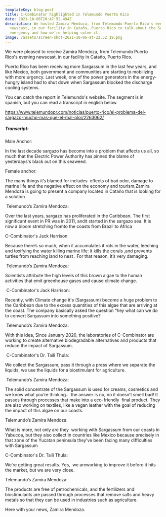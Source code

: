 ```yaml
---
templateKey: blog-post
title: C-Combinator highlighted in Telemundo Puerto Rico
date: 2021-10-06T20:47:52.494Z
description: We hosted Zamira Mendoza, from Telemundo Puerto Rico's evening
  newscast, in our facility in Cataño, Puerto Rico to talk about the Sargassum
  emergency and how we're helping solve it.
image: /assets/screen-shot-2021-10-06-at-22.52.19.png
---
```

We were pleased to receive Zamira Mendoza, from Telemundo Puerto Rico's evening newscast, in our facility in Cataño, Puerto Rico.

Puerto Rico has been receiving more Sargassum in the last few years, and like Mexico, both government and communities are starting to mobilizing with more urgency. Last week, one of the power generators in the energy-hungry island had to shut down when Sargassum blocked the discharge cooling systems.

You can catch the report in Telemundo's website. The segment is in spanish, but you can read a transcript in english below.

<https://www.telemundopr.com/noticias/puerto-rico/el-problema-del-sargazo-mucho-mas-que-el-mal-olor/2263062/>



##### Transcript:

Male Anchor:

In the last decade sargazo has become into a problem that affects us all, so much that the Electric Power Authority has pinned the blame of yesterdays's black out on this seaweed.

Female anchor:

The many things it’s blamed for includes  effects of bad odor, damage to marine life and the negative effect on the economy and tourism.Zamira Mendoza is going to present a company located in Cataño that is looking for a solution

 Telemundo’s Zamira Mendoza:

Over the last years, sargazo has proliferated in the Caribbean. The first significant event in PR was in 2011, andit started in the sargazo sea. It is now a bloom stretching fromto the coasts from Brazil to Africa

C-Combinator's Jack Harrison:

Because there’s so much, when it accumulates it rots in the water, leeching and toxifying the water killing marine life: it kills the corals ,and prevents turtles from reaching land to nest . For that reason, it’s very damaging.

 Telemundo’s Zamira Mendoza:

Scientists attribute the high levels of this brown algae to the human activities that emit greenhouse gases and cause climate change.

 C-Combinator's Jack Harrison:

Recently, with Climate change it's (Sargassum) become a huge problem to the Caribbean due to the excess quantities of this algae that are arriving at the coast. The company basically asked the question “hey what can we do to convert Sargassum into something positive?

 Telemundo’s Zamira Mendoza:

With this idea, Since January 2020, the laboratories of C-Combinator are working to create alternative biodegradable alternatives and products that reduce the impact of Sargassum.

 C-Combinator's Dr. Taili Thula:

We collect the Sargassum, pass it through a press where we separate the liquids, we use the liquids for a biostimulant for agriculture.

 Telemundo’s Zamira Mendoza:

The solid concentrate of the Sargassum is used for creams, cosmetics and we know what you’re thinking... the answer is no, no it doesn’t smell bad! It passes through processes that make into a eco-friendly  final product. They are also working on textiles, like a vegan leather with the goal of reducing the impact of this algae on our coasts.

Telemundo’s Zamira Mendoza:

What is more, not only are they  working with Sargassum from our coasts in Yabucoa, but they also collect in countries like Mexico because precisely in that zone of the Yucatan peninsula they’ve been facing many difficulties with Sargassum

C-Combinator's Dr. Taili Thula:

We’re getting great results. Yes,  we areworking to improve it before it hits the market, but we are very close.

Telemundo’s Zamira Mendoza:

The products are free of petrochemicals, and the fertilizers and biostimulants are passed through processes that remove salts and heavy metals so that they can be used in industries such as agriculture.

Here with your news, Zamira Mendoza.